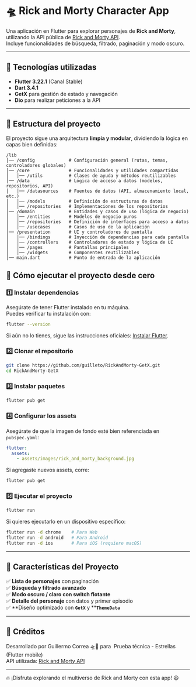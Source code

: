 # 🛸 Rick and Morty Character App

Una aplicación en Flutter para explorar personajes de **Rick and Morty**, utilizando la API pública de [Rick and Morty API](https://rickandmortyapi.com/).\
Incluye funcionalidades de búsqueda, filtrado, paginación y modo oscuro.

---

## 📌 **Tecnologías utilizadas**

- **Flutter 3.22.1** (Canal Stable)
- **Dart 3.4.1**
- **GetX** para gestión de estado y navegación
- **Dio** para realizar peticiones a la API

---

## 📌 **Estructura del proyecto**

El proyecto sigue una arquitectura **limpia y modular**, dividiendo la lógica en capas bien definidas:

```
/lib
│── /config             # Configuración general (rutas, temas, controladores globales)
│── /core               # Funcionalidades y utilidades compartidas
│   │── /utils          # Clases de ayuda y métodos reutilizables
│── /data               # Lógica de acceso a datos (modelos, repositorios, API)
│   │── /datasources    # Fuentes de datos (API, almacenamiento local, etc.)
│   │── /models         # Definición de estructuras de datos
│   │── /repositories   # Implementaciones de los repositorios
│── /domain             # Entidades y casos de uso (lógica de negocio)
│   │── /entities       # Modelos de negocio puros
│   │── /repositories   # Definición de interfaces para acceso a datos
│   │── /usecases       # Casos de uso de la aplicación
│── /presentation       # UI y controladores de pantalla
│   │── /bindings       # Inyección de dependencias para cada pantalla
│   │── /controllers    # Controladores de estado y lógica de UI
│   │── /pages          # Pantallas principales
│   │── /widgets        # Componentes reutilizables
│── main.dart           # Punto de entrada de la aplicación
```


## 📌 **Cómo ejecutar el proyecto desde cero**

### 1️⃣ **Instalar dependencias**

Asegúrate de tener Flutter instalado en tu máquina.\
Puedes verificar tu instalación con:

```sh
flutter --version
```

Si aún no lo tienes, sigue las instrucciones oficiales: [Instalar Flutter](https://flutter.dev/docs/get-started/install).

### 2️⃣ **Clonar el repositorio**

```sh
git clone https://github.com/guilleto/RickAndMorty-GetX.git
cd RickAndMorty-GetX
```

### 3️⃣ **Instalar paquetes**

```sh
flutter pub get
```

### 4️⃣ **Configurar los assets**

Asegúrate de que la imagen de fondo esté bien referenciada en `pubspec.yaml`:

```yaml
flutter:
  assets:
    - assets/images/rick_and_morty_background.jpg
```

Si agregaste nuevos assets, corre:

```sh
flutter pub get
```

### 5️⃣ **Ejecutar el proyecto**

```sh
flutter run
```

Si quieres ejecutarlo en un dispositivo específico:

```sh
flutter run -d chrome    # Para Web
flutter run -d android   # Para Android
flutter run -d ios       # Para iOS (requiere macOS)
```

---

## 📌 **Características del Proyecto**

✅ **Lista de personajes** con paginación\
✅ **Búsqueda y filtrado avanzado**\
✅ **Modo oscuro / claro con switch flotante**\
✅ **Detalle del personaje** con datos y primer episodio\
✅ \*\*Diseño optimizado con ****`GetX`**** y \*\***`ThemeData`**

---

## 📌 **Créditos**

Desarrollado por Guillermo Correa 🛸🚀 para  Prueba técnica - Estrellas (Flutter mobile)\
API utilizada: [Rick and Morty API](https://rickandmortyapi.com/)

---

🔥 ¡Disfruta explorando el multiverso de Rick and Morty con esta app! 😃

